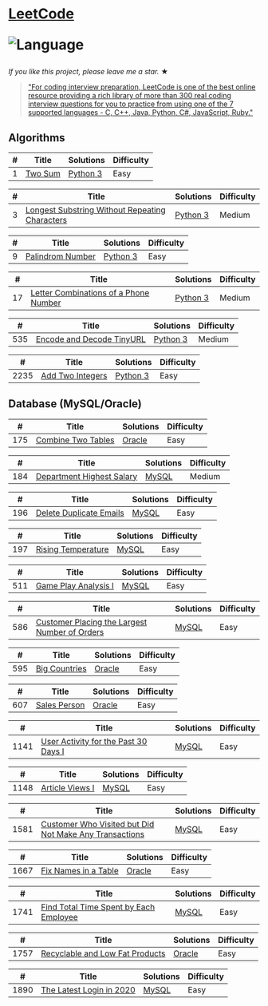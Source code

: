 # [LeetCode](https://leetcode.com/problemset/algorithms/)<p>![Language](https://img.shields.io/badge/language-Python3%20%2F%20MySQL%20%2F%20Bash-blue.svg) 

_If you like this project, please leave me a star._ &#9733;

> ["For coding interview preparation, LeetCode is one of the best online resource providing a rich library of more than 300 real coding interview questions for you to practice from using one of the 7 supported languages - C, C++, Java, Python, C#, JavaScript, Ruby."](https://www.quora.com/How-effective-is-Leetcode-for-preparing-for-technical-interviews)
## Algorithms

|  #  |      Title     |   Solutions   | Difficulty               
|-----|----------------|---------------|----------------------------
|1|[Two Sum](https://leetcode.com/problems/two-sum/)|[Python 3](../main/1-two-sum/1-two-sum.py) |Easy|
 
|  #  |      Title     |   Solutions   | Difficulty               
|-----|----------------|---------------|----------------------------
|3|[Longest Substring Without Repeating Characters](https://leetcode.com/problems/longest-substring-without-repeating-characters/)|[Python 3](../main/3-longest-substring-without-repeating-characters/3-longest-substring-without-repeating-characters.py) |Medium|
 
|  #  |      Title     |   Solutions   | Difficulty               
|-----|----------------|---------------|----------------------------
|9|[Palindrom Number](https://leetcode.com/problems/palindrome-number/)|[Python 3](../main/9-palindrome-number/9-palindrome-number.py) |Easy|
 
|  #  |      Title     |   Solutions   | Difficulty               
|-----|----------------|---------------|----------------------------
|17|[Letter Combinations of a Phone Number](https://leetcode.com/problems/letter-combinations-of-a-phone-number)|[Python 3](../main/17-letter-combinations-of-a-phone-number/17-letter-combinations-of-a-phone-number.py) |Medium|
 
|  #  |      Title     |   Solutions   | Difficulty               
|-----|----------------|---------------|----------------------------
|535|[Encode and Decode TinyURL](https://leetcode.com/problems/encode-and-decode-tinyurl/)|[Python 3](../main/535-encode-and-decode-tinyurl/535-encode-and-decode-tinyurl.py) |Medium|
 
| #    |      Title     | Solutions                                                                                                                                     | Difficulty                     
|----------------------|------------------------------------------------------------------------------------------------------------------------------------------|-------------------------------------------------------------------------------|--------------------------
|2235|[Add Two Integers](https://leetcode.com/problems/add-two-integers/)| [Python 3](../main/2235-add-two-integers/2235-add-two-integers.py)                                                                 |Easy|                                                                        Python 3||

## Database (MySQL/Oracle)

 | #    |      Title     | Solutions                                                                                                                                                                                                        | Difficulty                     
|----------------------|------------------------------------------------------------------------------------------------------------------------------------------|-------------------------------------------------------------------------------|--------------------------
|175|[Combine Two Tables](https://leetcode.com/problems/combine-two-tables/)| [Oracle](../main/175-combine-two-tables/175-combine-two-tables.sql)                                                                 |Easy|                                                                        Oracle||
 
 
|  #  |      Title     |   Solutions   | Difficulty               
|-----|----------------|---------------|----------------------------
|184|[Department Highest Salary](https://leetcode.com/problems/department-highest-salary/)| [MySQL](../main/184-department-highest-salary/184-department-highest-salary.sql) |Medium| 
 
 
  | #    |      Title     | Solutions                                                                                                                                                                                                        | Difficulty                     
|----------------------|------------------------------------------------------------------------------------------------------------------------------------------|-------------------------------------------------------------------------------|--------------------------
|196|[Delete Duplicate Emails](https://leetcode.com/problems/delete-duplicate-emails/)| [MySQL](../main/196-delete-duplicate-emails/196-delete-duplicate-emails.sql)                                                                 |Easy|                                                                        ||
 
 | #    |      Title     | Solutions                                                                                                                                                                                                      | Difficulty                     
|----------------------|------------------------------------------------------------------------------------------------------------------------------------------|-------------------------------------------------------------------------------|--------------------------
|197|[Rising Temperature](https://leetcode.com/problems/rising-temperature/)| [MySQL](../main/197-rising-temperature/197-rising-temperature.sql)                                                                 |Easy|                                                                        MySQL||

 
  | #    |      Title     | Solutions                                                                                                                                                                                                        | Difficulty                     
|----------------------|------------------------------------------------------------------------------------------------------------------------------------------|-------------------------------------------------------------------------------|--------------------------
|511|[Game Play Analysis I](https://leetcode.com/problems/game-play-analysis-i/)| [MySQL](../main/511-game-play-analysis-i/511-game-play-analysis-i.sqli)                                                                 |Easy|                                                                        Oracle||

 
| #    |      Title     | Solutions | Difficulty                    
|----------------------|------------------------------------------------------------------------------------------------------------------------------------------|-------------------------------------------------------------------------------|--------------------------
|586|[Customer Placing the Largest Number of Orders](https://leetcode.com/problems/customer-placing-the-largest-number-of-orders/)| [MySQL](../main/586-customer-placing-the-largest-number-of-orders/586-customer-placing-the-largest-number-of-orders.sql)                                                                 |Easy|                                                                        ||
 
 
| #    |      Title     | Solutions | Difficulty                    
|----------------------|------------------------------------------------------------------------------------------------------------------------------------------|-------------------------------------------------------------------------------|--------------------------
|595|[Big Countries](https://leetcode.com/problems/big-countries/)| [Oracle](../main/595-big-countries/595-big-countries.sql)                                                                 |Easy|                                                                        Oracle||
 
 
| #    |      Title     | Solutions | Difficulty                    
|----------------------|------------------------------------------------------------------------------------------------------------------------------------------|-------------------------------------------------------------------------------|--------------------------
|607|[Sales Person](https://leetcode.com/problems/sales-person/)| [Oracle](../main/607-sales-person/607-sales-person.sql)                                                                 |Easy|                                                                        MySQL||
 
 
|  #  |      Title     |   Solutions   | Difficulty               
|-----|----------------|---------------|----------------------------
|1141|[User Activity for the Past 30 Days I](https://leetcode.com/problems/user-activity-for-the-past-30-days-i/)| [MySQL](../main/1141-user-activity-for-the-past-30-days-i/1141-user-activity-for-the-past-30-days-i.sql) |Easy| 
 
 
|  #  |      Title     |   Solutions   | Difficulty               
|-----|----------------|---------------|----------------------------
|1148|[Article Views I](https://leetcode.com/problems/article-views-i/)| [MySQL](../main/1148-article-views-i/1148-article-views-i.sql) |Easy| 
 
 
|  #  |      Title     |   Solutions   | Difficulty               
|-----|----------------|---------------|----------------------------
|1581|[Customer Who Visited but Did Not Make Any Transactions](https://leetcode.com/problems/customer-who-visited-but-did-not-make-any-transactions/)| [MySQL](../main/1581-customer-who-visited-but-did-not-make-any-transactions/1581-customer-who-visited-but-did-not-make-any-transactions.sql) |Easy| 
 
 
|  #  |      Title     |   Solutions   | Difficulty               
|-----|----------------|---------------|----------------------------
|1667|[Fix Names in a Table](https://leetcode.com/problems/fix-names-in-a-table/)|[Oracle](../main/1667-fix-names-in-a-table/1667-fix-names-in-a-table.sql) |Easy|
 
|  #  |      Title     |   Solutions   | Difficulty               
|-----|----------------|---------------|----------------------------
|1741|[Find Total Time Spent by Each Employee](https://leetcode.com/problems/find-total-time-spent-by-each-employee/)|[MySQL](../main/1741-find-total-time-spent-by-each-employee/1741-find-total-time-spent-by-each-employee.sql) |Easy|
 
|  #  |      Title     |   Solutions   | Difficulty               
|-----|----------------|---------------|----------------------------
|1757|[Recyclable and Low Fat Products](https://leetcode.com/problems/recyclable-and-low-fat-products/)|[Oracle](../main/1757-recyclable-and-low-fat-products/1757-recyclable-and-low-fat-products.sql) |Easy|

|  #  |      Title     |   Solutions   | Difficulty               
|-----|----------------|---------------|----------------------------
|1890|[The Latest Login in 2020](https://leetcode.com/problems/the-latest-login-in-2020/)|[MySQL](../main/1890-the-latest-login-in-2020/1890-the-latest-login-in-2020.sql) |Easy|
